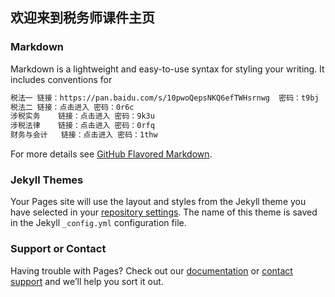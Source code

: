 ## 欢迎来到税务师课件主页



### Markdown

Markdown is a lightweight and easy-to-use syntax for styling your writing. It includes conventions for

```markdown
税法一	链接：https://pan.baidu.com/s/10pwoQepsNKQ6efTWHsrnwg	密码：t9bj
税法二	链接：点击进入	密码：0r6c
涉税实务	链接：点击进入	密码：9k3u
涉税法律	链接：点击进入	密码：0rfq
财务与会计	链接：点击进入	密码：1thw

```

For more details see [GitHub Flavored Markdown](https://guides.github.com/features/mastering-markdown/).

### Jekyll Themes

Your Pages site will use the layout and styles from the Jekyll theme you have selected in your [repository settings](https://github.com/Nonvancl/Nonvancl.github.io/settings). The name of this theme is saved in the Jekyll `_config.yml` configuration file.

### Support or Contact

Having trouble with Pages? Check out our [documentation](https://help.github.com/categories/github-pages-basics/) or [contact support](https://github.com/contact) and we’ll help you sort it out.
